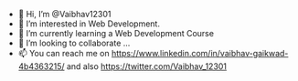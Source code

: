 - 👋 Hi, I’m @Vaibhav12301
- 👀 I’m interested in Web Development.
- 🌱 I’m currently learning a Web Development Course
- 💞️ I’m looking to collaborate ...
- 📫 You can reach me on https://www.linkedin.com/in/vaibhav-gaikwad-4b4363215/ and also https://twitter.com/Vaibhav_12301

<!---
Vaibhav12301/Vaibhav12301 is a ✨ special ✨ repository because its `README.md` (this file) appears on your GitHub profile.
You can click the Preview link to take a look at your changes.
--->
